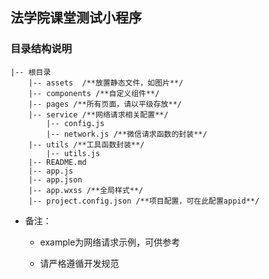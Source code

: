 ## 法学院课堂测试小程序

### 目录结构说明

```
|-- 根目录
	|-- assets	/**放置静态文件，如图片**/
	|-- components /**自定义组件**/
	|-- pages /**所有页面，请以平级存放**/
	|-- service /**网络请求相关配置**/
		|-- config.js
		|-- network.js /**微信请求函数的封装**/
	|-- utils /**工具函数封装**/
		|-- utils.js
	|-- README.md
	|-- app.js
	|-- app.json
	|-- app.wxss /**全局样式**/
	|-- project.config.json /**项目配置，可在此配置appid**/
```

* 备注：

  - example为网络请求示例，可供参考

  - 请严格遵循开发规范